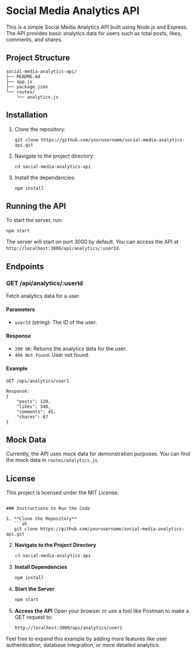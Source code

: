 # Social Media Analytics API

This is a simple Social Media Analytics API built using Node.js and Express. The API provides basic analytics data for users such as total posts, likes, comments, and shares.

## Project Structure

```
social-media-analytics-api/
├── README.md
├── app.js
├── package.json
└── routes/
    └── analytics.js
```

## Installation

1. Clone the repository:
   ```
   git clone https://github.com/yourusername/social-media-analytics-api.git
   ```

2. Navigate to the project directory:
   ```
   cd social-media-analytics-api
   ```

3. Install the dependencies:
   ```
   npm install
   ```

## Running the API

To start the server, run:
```
npm start
```

The server will start on port 3000 by default. You can access the API at `http://localhost:3000/api/analytics/:userId`.

## Endpoints

### GET /api/analytics/:userId

Fetch analytics data for a user.

#### Parameters

- `userId` (string): The ID of the user.

#### Response

- `200 OK`: Returns the analytics data for the user.
- `404 Not Found`: User not found.

#### Example

```
GET /api/analytics/user1

Response:
{
    "posts": 120,
    "likes": 340,
    "comments": 45,
    "shares": 67
}
```

## Mock Data

Currently, the API uses mock data for demonstration purposes. You can find the mock data in `routes/analytics.js`.

## License

This project is licensed under the MIT License.
```

### Instructions to Run the Code

1. **Clone the Repository**
   ```sh
   git clone https://github.com/yourusername/social-media-analytics-api.git
   ```

2. **Navigate to the Project Directory**
   ```sh
   cd social-media-analytics-api
   ```

3. **Install Dependencies**
   ```sh
   npm install
   ```

4. **Start the Server**
   ```sh
   npm start
   ```

5. **Access the API**
   Open your browser or use a tool like Postman to make a GET request to:
   ```
   http://localhost:3000/api/analytics/user1
   ```

Feel free to expand this example by adding more features like user authentication, database integration, or more detailed analytics.